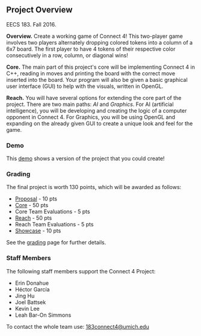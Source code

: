 ## Project Overview
EECS 183. Fall 2016.

**Overview.** Create a working game of Connect 4! This two-player game involves two players alternately dropping colored tokens into a column of a 6x7 board. The first player to have 4 tokens of their respective color consecutively in a row, column, or diagonal wins!

**Core.** The main part of this project's core will be implementing Connect 4 in C++, reading in moves and printing the board with the correct move inserted into the board. Your program will also be given a basic graphical user interface (GUI) to help with the visuals, written in OpenGL.

**Reach.** You will have several options for extending the core part of the project. There are two main paths: _AI_ and _Graphics_. For AI (artificial intelligence), you will be developing and creating the logic of a computer opponent in Connect 4. For Graphics, you will be using OpenGL and expanding on the already given GUI to create a unique look and feel for the game.

### Demo
This [demo](https://www.youtube.com/watch?v=1hxmycnrDzo) shows a version of the project that you could create!

### Grading

The final project is worth 130 points, which will be awarded as follows:
* [Proposal](Grading#proposal) - 10 pts
* [Core](Grading#core) - 50 pts
* Core Team Evaluations - 5 pts
* [Reach](Grading#reach) - 50 pts
* Reach Team Evaluations - 5 pts
* [Showcase](Grading#showcase) - 10 pts

See the [grading](Grading) page for further details.

### Staff Members
The following staff members support the Connect 4 Project:

* Erin Donahue
* Héctor García
* Jing Hu
* Joel Battsek
* Kevin Lee
* Leah Bar-On Simmons

To contact the whole team use: 183connect4@umich.edu